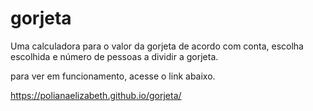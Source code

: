# gorjeta
Uma calculadora para o valor da gorjeta de acordo com conta, escolha escolhida e número de pessoas a dividir a gorjeta.

para ver em funcionamento, acesse o link  abaixo.

https://polianaelizabeth.github.io/gorjeta/
